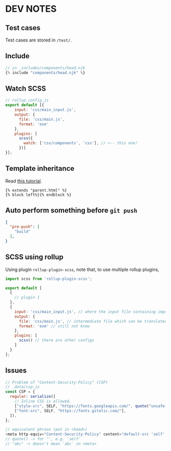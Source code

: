 # DEV NOTES

## Test cases

Test cases are stored in `/test/`.

## Include

``` js
// in _includes/components/head.njk
{% include "components/head.njk" %}
```

## Watch SCSS

``` js
// rollup.config.js
export default [{
    input: 'css/main_input.js',
    output: {
      file: 'css/main.js',
      format: 'esm'
    },
    plugins: [
      scss({
        watch: ['css/components', 'css'], // <-- this one!
      })]
}];
```

## Template inheritance

Read [this tutorial](https://mozilla.github.io/nunjucks/templating.html#template-inheritance).

``` njk
{% extends "parent.html" %}
{% block left%}{% endblock %}
```

## Auto perform something before `git push`

``` json
{
  "pre-push": [
    "build"
  ],
}
```

## SCSS using rollup

Using plugin `rollup-plugin-scss`, note that, to use multiple rollup plugins,

``` js
import scss from 'rollup-plugin-scss';

export default [
  {
    // plugin 1
  },
  {
    input: 'css/main_input.js', // where the input file containing import of main.scss
    output: {
      file: 'css/main.js', // intermediate file which can be translated to css/main.css
      format: 'esm' // still not know
    },
    plugins: [
      scss() // there are other configs
    ]
  }
];
```

## Issues

``` js
// Problem of "Content-Security-Policy" (CSP)
// _data/csp.js
const CSP = {
  regular: serialize([
    // Inline CSS is allowed.
    ["style-src", SELF, "https://fonts.googleapis.com/", quote("unsafe-inline")],
    ["font-src", SELF, "https://fonts.gstatic.com/"],
  ]),
};

// equivalent phrase (put in <head>)
<meta http-equiv="Content-Security-Policy" content="default-src 'self'; font-src 'self' https://fonts.gstatic.com/; style-src 'self' https://fonts.googleapis.com/ 'unsafe-inline';">
// quote() -> for '', e.g. 'self'
// "abc" -> doesn't mean 'abc' in <meta>
```

